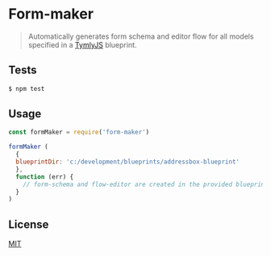 # Form-maker
> Automatically generates form schema and editor flow for all models specified in a [TymlyJS](http://www.tymlyjs.io) blueprint.

## <a name="tests"></a>Tests
```bash
$ npm test
```

## <a name="usage"></a>Usage
```javascript
const formMaker = require('form-maker')

formMaker (
  {
  blueprintDir: 'c:/development/blueprints/addressbox-blueprint'
  },
  function (err) {
    // form-schema and flow-editor are created in the provided blueprint directory in /flows and /forms respectively.
  }
)
```

## <a name="license"></a>License
[MIT](https://github.com/wmfs/tymly-runner/blob/master/LICENSE)